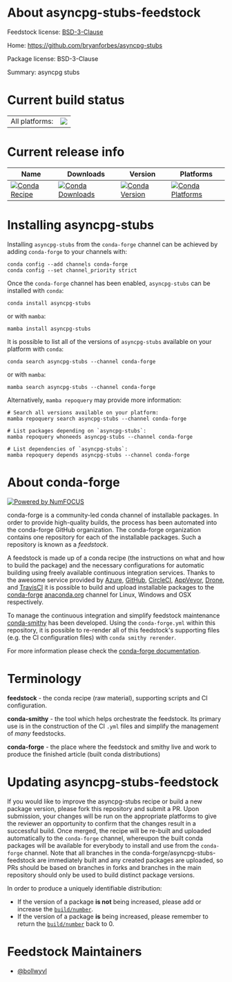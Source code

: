About asyncpg-stubs-feedstock
=============================

Feedstock license: [BSD-3-Clause](https://github.com/conda-forge/asyncpg-stubs-feedstock/blob/main/LICENSE.txt)

Home: https://github.com/bryanforbes/asyncpg-stubs

Package license: BSD-3-Clause

Summary: asyncpg stubs

Current build status
====================


<table><tr><td>All platforms:</td>
    <td>
      <a href="https://dev.azure.com/conda-forge/feedstock-builds/_build/latest?definitionId=22787&branchName=main">
        <img src="https://dev.azure.com/conda-forge/feedstock-builds/_apis/build/status/asyncpg-stubs-feedstock?branchName=main">
      </a>
    </td>
  </tr>
</table>

Current release info
====================

| Name | Downloads | Version | Platforms |
| --- | --- | --- | --- |
| [![Conda Recipe](https://img.shields.io/badge/recipe-asyncpg--stubs-green.svg)](https://anaconda.org/conda-forge/asyncpg-stubs) | [![Conda Downloads](https://img.shields.io/conda/dn/conda-forge/asyncpg-stubs.svg)](https://anaconda.org/conda-forge/asyncpg-stubs) | [![Conda Version](https://img.shields.io/conda/vn/conda-forge/asyncpg-stubs.svg)](https://anaconda.org/conda-forge/asyncpg-stubs) | [![Conda Platforms](https://img.shields.io/conda/pn/conda-forge/asyncpg-stubs.svg)](https://anaconda.org/conda-forge/asyncpg-stubs) |

Installing asyncpg-stubs
========================

Installing `asyncpg-stubs` from the `conda-forge` channel can be achieved by adding `conda-forge` to your channels with:

```
conda config --add channels conda-forge
conda config --set channel_priority strict
```

Once the `conda-forge` channel has been enabled, `asyncpg-stubs` can be installed with `conda`:

```
conda install asyncpg-stubs
```

or with `mamba`:

```
mamba install asyncpg-stubs
```

It is possible to list all of the versions of `asyncpg-stubs` available on your platform with `conda`:

```
conda search asyncpg-stubs --channel conda-forge
```

or with `mamba`:

```
mamba search asyncpg-stubs --channel conda-forge
```

Alternatively, `mamba repoquery` may provide more information:

```
# Search all versions available on your platform:
mamba repoquery search asyncpg-stubs --channel conda-forge

# List packages depending on `asyncpg-stubs`:
mamba repoquery whoneeds asyncpg-stubs --channel conda-forge

# List dependencies of `asyncpg-stubs`:
mamba repoquery depends asyncpg-stubs --channel conda-forge
```


About conda-forge
=================

[![Powered by
NumFOCUS](https://img.shields.io/badge/powered%20by-NumFOCUS-orange.svg?style=flat&colorA=E1523D&colorB=007D8A)](https://numfocus.org)

conda-forge is a community-led conda channel of installable packages.
In order to provide high-quality builds, the process has been automated into the
conda-forge GitHub organization. The conda-forge organization contains one repository
for each of the installable packages. Such a repository is known as a *feedstock*.

A feedstock is made up of a conda recipe (the instructions on what and how to build
the package) and the necessary configurations for automatic building using freely
available continuous integration services. Thanks to the awesome service provided by
[Azure](https://azure.microsoft.com/en-us/services/devops/), [GitHub](https://github.com/),
[CircleCI](https://circleci.com/), [AppVeyor](https://www.appveyor.com/),
[Drone](https://cloud.drone.io/welcome), and [TravisCI](https://travis-ci.com/)
it is possible to build and upload installable packages to the
[conda-forge](https://anaconda.org/conda-forge) [anaconda.org](https://anaconda.org/)
channel for Linux, Windows and OSX respectively.

To manage the continuous integration and simplify feedstock maintenance
[conda-smithy](https://github.com/conda-forge/conda-smithy) has been developed.
Using the ``conda-forge.yml`` within this repository, it is possible to re-render all of
this feedstock's supporting files (e.g. the CI configuration files) with ``conda smithy rerender``.

For more information please check the [conda-forge documentation](https://conda-forge.org/docs/).

Terminology
===========

**feedstock** - the conda recipe (raw material), supporting scripts and CI configuration.

**conda-smithy** - the tool which helps orchestrate the feedstock.
                   Its primary use is in the construction of the CI ``.yml`` files
                   and simplify the management of *many* feedstocks.

**conda-forge** - the place where the feedstock and smithy live and work to
                  produce the finished article (built conda distributions)


Updating asyncpg-stubs-feedstock
================================

If you would like to improve the asyncpg-stubs recipe or build a new
package version, please fork this repository and submit a PR. Upon submission,
your changes will be run on the appropriate platforms to give the reviewer an
opportunity to confirm that the changes result in a successful build. Once
merged, the recipe will be re-built and uploaded automatically to the
`conda-forge` channel, whereupon the built conda packages will be available for
everybody to install and use from the `conda-forge` channel.
Note that all branches in the conda-forge/asyncpg-stubs-feedstock are
immediately built and any created packages are uploaded, so PRs should be based
on branches in forks and branches in the main repository should only be used to
build distinct package versions.

In order to produce a uniquely identifiable distribution:
 * If the version of a package **is not** being increased, please add or increase
   the [``build/number``](https://docs.conda.io/projects/conda-build/en/latest/resources/define-metadata.html#build-number-and-string).
 * If the version of a package **is** being increased, please remember to return
   the [``build/number``](https://docs.conda.io/projects/conda-build/en/latest/resources/define-metadata.html#build-number-and-string)
   back to 0.

Feedstock Maintainers
=====================

* [@bollwyvl](https://github.com/bollwyvl/)


